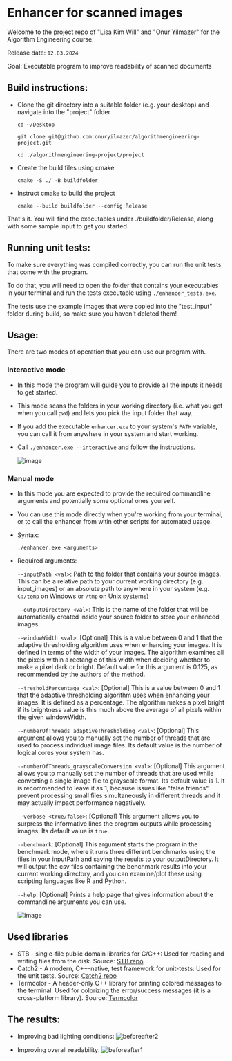 # Enhancer for scanned images
Welcome to the project repo of "Lisa Kim Will" and "Onur Yilmazer" for the Algorithm Engineering course.

Release date: `12.03.2024`

Goal: Executable program to improve readability of scanned documents

## Build instructions:
- Clone the git directory into a suitable folder (e.g. your desktop) and navigate into the "project" folder
  
  `cd ~/Desktop`
  
  `git clone git@github.com:onuryilmazer/algorithmengineering-project.git`

  `cd ./algorithmengineering-project/project`

- Create the build files using cmake

  `cmake -S ./ -B buildfolder`

 - Instruct cmake to build the project

   `cmake --build buildfolder --config Release`

That's it. You will find the executables under ./buildfolder/Release, along with some sample input to get you started.

## Running unit tests:
To make sure everything was compiled correctly, you can run the unit tests that come with the program.

To do that, you will need to open the folder that contains your executables in your terminal and run the tests executable using `./enhancer_tests.exe`. 

The tests use the example images that were copied into the "test_input" folder during build, so make sure you haven't deleted them!

## Usage:
There are two modes of operation that you can use our program with. 

### Interactive mode
- In this mode the program will guide you to provide all the inputs it needs to get started.
- This mode scans the folders in your working directory (i.e. what you get when you call `pwd`) and lets you pick the input folder that way.
- If you add the executable `enhancer.exe` to your system's `PATH` variable, you can call it from anywhere in your system and start working.
- Call `./enhancer.exe --interactive` and follow the instructions.

  ![image](https://github.com/onuryilmazer/algorithmengineering-project/assets/29818337/8be8679f-62cd-41d8-a08d-25c8c1d6a786)


### Manual mode
- In this mode you are expected to provide the required commandline arguments and potentially some optional ones yourself.
- You can use this mode directly when you're working from your terminal, or to call the enhancer from witin other scripts for automated usage.

- Syntax:

  `./enhancer.exe <arguments>`


- Required arguments:
  
  `--inputPath <val>`: Path to the folder that contains your source images. This can be a relative path to your current working directory (e.g. input_images) or an absolute path to anywhere in your system (e.g. `C:/temp` on Windows or `/tmp` on Unix systems)
  
  `--outputDirectory <val>`: This is the name of the folder that will be automatically created inside your source folder to store your enhanced images.
  
  `--windowWidth <val>`: [Optional] This is a value between 0 and 1 that the adaptive thresholding algorithm uses when enhancing your images. It is defined in terms of the width of your images. The algorithm examines all the pixels within a rectangle of this width when deciding whether to make a pixel dark or bright. Default value for this argument is 0.125, as recommended by the authors of the method.
  
  `--tresholdPercentage <val>`: [Optional] This is a value between 0 and 1 that the adaptive thresholding algorithm uses when enhancing your images. It is defined as a percentage. The algorithm makes a pixel bright if its brightness value is this much above the average of all pixels within the given windowWidth.
  
  `--numberOfThreads_adaptiveThresholding <val>`: [Optional] This argument allows you to manually set the number of threads that are used to process individual image files. Its default value is the number of logical cores your system has.

  `--numberOfThreads_grayscaleConversion <val>`: [Optional] This argument allows you to manually set the number of threads that are used while converting a single image file to grayscale format. Its default value is 1. It is recommended to leave it as 1, because issues like "false friends" prevent processing small files simultaneously in different threads and it may actually impact performance negatively.

  `--verbose <true/false>`: [Optional] This argument allows you to surpress the informative lines the program outputs while processing images. Its default value is `true`.

  `--benchmark`: [Optional] This argument starts the program in the benchmark mode, where it runs three different benchmarks using the files in your inputPath and saving the results to your outputDirectory. It will output the csv files containing the benchmark results into your current working directory, and you can examine/plot these using scripting languages like R and Python.

  `--help`: [Optional] Prints a help page that gives information about the commandline arguments you can use.

  ![image](https://github.com/onuryilmazer/algorithmengineering-project/assets/29818337/5508b3d8-8fa0-448e-8f51-6d62ec58d217)


## Used libraries
- STB - single-file public domain libraries for C/C++: Used for reading and writing files from the disk. Source: [STB repo](https://github.com/nothings/stb)
- Catch2 - A modern, C++-native, test framework for unit-tests: Used for the unit tests. Source: [Catch2 repo](https://github.com/catchorg/Catch2)
- Termcolor - A header-only C++ library for printing colored messages to the terminal. Used for colorizing the error/success messages (it is a cross-platform library). Source: [Termcolor](https://github.com/ikalnytskyi/termcolor)


## The results:
- Improving bad lighting conditions:
![beforeafter2](https://github.com/onuryilmazer/algorithmengineering-project/assets/29818337/bf741fc3-b358-4d3f-9279-14c457b32603)

- Improving overall readability:
![beforeafter1](https://github.com/onuryilmazer/algorithmengineering-project/assets/29818337/7fa60250-d0a6-4294-b832-8c7c0789e4ba)



